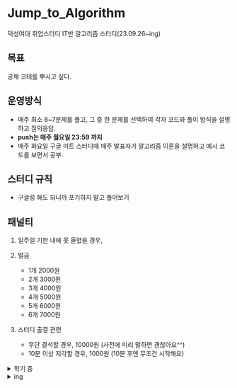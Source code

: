 # Jump_to_Algorithm
덕성여대 취업스터디 IT반 알고리즘 스터디(23.09.26~ing)

## 목표
공채 코테를 뿌시고 싶다.

## 운영방식
- 매주 최소 6~7문제를 풀고, 그 중 한 문제를 선택하여 각자 코드와 풀이 방식을 설명하고 질의응답.
- **push는 매주 월요일 23:59 까지**
- 매주 화요일 구글 미트 스터디때 매주 발표자가 알고리즘 이론을 설명하고 예시 코드를 보면서 공부.

## 스터디 규칙
- 구글링 해도 되니까 포기하지 말고 풀어보기

## 패널티
1. 일주일 기한 내에 못 올렸을 경우,
2. 벌금
   -  1개 2000원
   -  2개 3000원
   -  3개 4000원
   -  4개 5000원
   -  5개 6000원
   -  6개 7000원

4. 스터디 출결 관련
   - 무단 결석할 경우, 10000원 (사전에 미리 말하면 괜찮아요^^)
   - 10분 이상 지각할 경우, 1000원 (10분 후엔 무조건 시작해요)

<details>
<summary>학기 중</summary>
<div markdown="1">       

😎 커리큘럼 😎

## 1주차-수학
- https://www.acmicpc.net/group/workbook/view/19038/62399
- 발표자: 경연(10/10)
## 2주차-자료구조
- https://www.acmicpc.net/group/workbook/view/19038/62848
- 발표자: 서연(10/17)
## 3주차-정렬 및 문자열
- https://www.acmicpc.net/group/workbook/view/19038/63156
- 발표자: 다영(10/24)
## 4주차-재귀함수와 분할정복
- https://www.acmicpc.net/group/workbook/view/19038/63362
- 발표자: 선경(11/7)
## 5주차-DP
- https://www.acmicpc.net/group/workbook/view/19038/63528
- 발표자: 은비(11/7)
## 6주차-그래프 및 DFS와 BFS
- https://www.acmicpc.net/group/workbook/view/19038/63717
- 발표자: 은비(11/14)
## 7주차-DFS와 BFS 응용 및 다익스트라
- https://www.acmicpc.net/group/workbook/view/19038/63863
- 발표자: 경연(11/21)
## 8주차-그리디 알고리즘
- https://www.acmicpc.net/group/workbook/view/19038/64045
- 발표자: 선경(11/28)
## 9주차-탐색(이진/완전)
- https://www.acmicpc.net/group/workbook/view/19038/64185
- 발표자: 서연(12/5)
## 10주차-실전 문제 풀이-구현(1~4)
- https://www.acmicpc.net/group/workbook/view/19038/64435
- 발표자: 다영(12/12)
## 11주차-실전 문제 풀이-구현(5~9)
- https://www.acmicpc.net/group/workbook/view/19038/64579
- 발표자: 없음



</div>
</details>

<details>
<summary>ing</summary>
<div markdown="1">       

## 백준 그룹 기능 활용한 문제풀이
😎 링크 😎
https://www.acmicpc.net/group/workbook/19038


</div>
</details>
